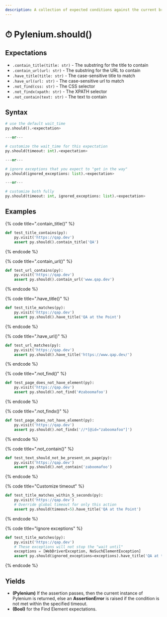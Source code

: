 ```yaml
---
description: A collection of expected conditions against the current browser.
---
```


# ⏱ Pylenium.should()

## Expectations

* `.contain_title(title: str)` - The substring for the title to contain
* `.contain_url(url: str)` - The substring for the URL to contain
* `.have_title(title: str)` - The case-sensitive title to match
* `.have_url(url: str)` - The case-sensitive url to match
* `.not_find(css: str)` - The CSS selector
* `.not_findx(xpath: str)` - The XPATH selector
* `.not_contain(text: str)` - The text to contain

## Syntax

```python
# use the default wait_time
py.should().<expectation>

---or---

# customize the wait_time for this expectation
py.should(timeout: int).<expectation>

---or---

# ignore exceptions that you expect to "get in the way"
py.should(ignored_exceptions: list).<expectation>

---or---

# customize both fully
py.should(timeout: int, ignored_exceptions: list).<expectation>
```

## Examples

{% code title=".contain_title()" %}
```python
def test_title_contains(py):
    py.visit('https://qap.dev')
    assert py.should().contain_title('QA')
```
{% endcode %}

{% code title=".contain_url()" %}
```python
def test_url_contains(py):
    py.visit('https://qap.dev')
    assert py.should().contain_url('www.qap.dev')
```
{% endcode %}

{% code title=".have_title()" %}
```python
def test_title_matches(py):
    py.visit('https://qap.dev')
    assert py.should().have_title('QA at the Point')
```
{% endcode %}

{% code title=".have_url()" %}
```python
def test_url_matches(py):
    py.visit('https://qap.dev')
    assert py.should().have_title('https://www.qap.dev/')
```
{% endcode %}

{% code title=".not_find()" %}
```python
def test_page_does_not_have_element(py):
    py.visit('https://qap.dev')
    assert py.should().not_find('#zaboomafoo')
```
{% endcode %}

{% code title=".not_findx()" %}
```python
def test_page_does_not_have_element(py):
    py.visit('https://qap.dev')
    assert py.should().not_findx('//*[@id="zaboomafoo"]')
```
{% endcode %}

{% code title=".not_contain()" %}
```python
def test_text_should_not_be_present_on_page(py):
    py.visit('https://qap.dev')
    assert py.should().not_contain('zaboomafoo')
```
{% endcode %}

{% code title="Customize timeout" %}
```python
def test_title_matches_within_5_seconds(py):
    py.visit('https://qap.dev')
    # Override global timeout for only this action
    assert py.should(timeout=5).have_title('QA at the Point')
```
{% endcode %}

{% code title="Ignore exceptions" %}
```python
def test_title_matches(py):
    py.visit('https://qap.dev')
    # These exceptions will not stop the "wait until"
    exceptions = [WebDriverException, NoSuchElementException]
    assert py.should(ignored_exceptions=exceptions).have_title('QA at the Point')
```
{% endcode %}



## Yields

* **(Pylenium)** If the assertion passes, then the current instance of Pylenium is returned, else an **AssertionError** is raised if the condition is not met within the specified timeout.
* **(Bool)** for the Find Element expectations.
